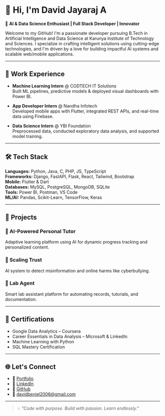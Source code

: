 # 👋 Hi, I'm David Jayaraj A

🚀 **AI & Data Science Enthusiast | Full Stack Developer | Innovator**

Welcome to my GitHub! I'm a passionate developer pursuing B.Tech in Artificial Intelligence and Data Science at Karunya Institute of Technology and Sciences. I specialize in crafting intelligent solutions using cutting-edge technologies, and I'm driven by a love for building impactful AI systems and scalable web/mobile applications.

---

## 💼 Work Experience

- **Machine Learning Intern** @ CODTECH IT Solutions  
  Built ML pipelines, predictive models & deployed visual dashboards with Power BI.

- **App Developer Intern** @ Nandha Infotech  
  Developed mobile apps with Flutter, integrated REST APIs, and real-time data using Firebase.

- **Data Science Intern** @ YBI Foundation  
  Preprocessed data, conducted exploratory data analysis, and supported model training.

---

## 🛠 Tech Stack

**Languages:** Python, Java, C, PHP, JS, TypeScript  
**Frameworks:** Django, FastAPI, Flask, React, Tailwind, Bootstrap  
**Mobile:** Flutter & Dart  
**Databases:** MySQL, PostgreSQL, MongoDB, SQLite  
**Tools:** Power BI, Postman, VS Code  
**ML/AI:** Pandas, Scikit-Learn, TensorFlow, Keras

---

## 📌 Projects

### 🔹 AI-Powered Personal Tutor
Adaptive learning platform using AI for dynamic progress tracking and personalized content.

### 🔹 Scaling Trust
AI system to detect misinformation and online harms like cyberbullying.

### 🔹 Lab Agent
Smart lab assistant platform for automating records, tutorials, and documentation.

---

## 📜 Certifications

- Google Data Analytics – Coursera  
- Career Essentials in Data Analysis – Microsoft & LinkedIn  
- Machine Learning with Python  
- SQL Mastery Certification

---

## 🌐 Let's Connect

- 💼 [Portfolio](https://davidjayaraj.netlify.app/)  
- 🔗 [LinkedIn](https://www.linkedin.com/in/davidjayaraja01/)  
- 🧠 [GitHub](https://github.com/Klassy01)  
- 📧 davidbeniel2006@gmail.com

---

> 💡 *"Code with purpose. Build with passion. Learn endlessly."*

